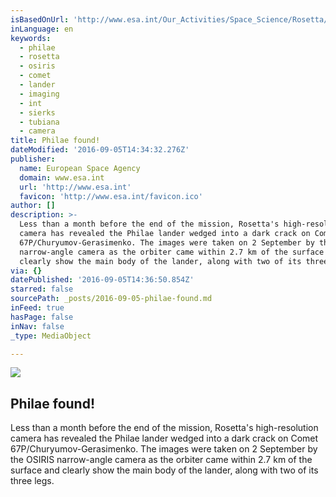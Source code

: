 ```yaml
---
isBasedOnUrl: 'http://www.esa.int/Our_Activities/Space_Science/Rosetta/Philae_found'
inLanguage: en
keywords:
  - philae
  - rosetta
  - osiris
  - comet
  - lander
  - imaging
  - int
  - sierks
  - tubiana
  - camera
title: Philae found!
dateModified: '2016-09-05T14:34:32.276Z'
publisher:
  name: European Space Agency
  domain: www.esa.int
  url: 'http://www.esa.int'
  favicon: 'http://www.esa.int/favicon.ico'
author: []
description: >-
  Less than a month before the end of the mission, Rosetta's high-resolution
  camera has revealed the Philae lander wedged into a dark crack on Comet
  67P/Churyumov-Gerasimenko. The images were taken on 2 September by the OSIRIS
  narrow-angle camera as the orbiter came within 2.7 km of the surface and
  clearly show the main body of the lander, along with two of its three legs.
via: {}
datePublished: '2016-09-05T14:36:50.854Z'
starred: false
sourcePath: _posts/2016-09-05-philae-found.md
inFeed: true
hasPage: false
inNav: false
_type: MediaObject

---
```

<article style=""><img src="https://imgflo.herokuapp.com/graph/2b2431f8e7ba7b0/054e9053533c19a1bfaf881de7d262ee/noop.jpg?input=http%3A%2F%2Fwww.esa.int%2Fvar%2Fesa%2Fstorage%2Fimages%2Fesa_multimedia%2Fimages%2F2016%2F09%2Fphilae_found%2F16114811-1-eng-GB%2FPhilae_found_large.jpg" /><h1>Philae found!</h1><p>Less than a month before the end of the mission, Rosetta's high-resolution camera has revealed the Philae lander wedged into a dark crack on Comet 67P/Churyumov-Gerasimenko. The images were taken on 2 September by the OSIRIS narrow-angle camera as the orbiter came within 2.7 km of the surface and clearly show the main body of the lander, along with two of its three legs.</p></article>